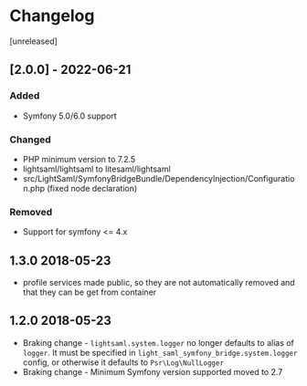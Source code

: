 # Changelog

[unreleased]
## [2.0.0] - 2022-06-21
### Added
- Symfony 5.0/6.0 support

### Changed
- PHP minimum version to 7.2.5
- lightsaml/lightsaml to litesaml/lightsaml
- src/LightSaml/SymfonyBridgeBundle/DependencyInjection/Configuration.php (fixed node declaration)

### Removed
- Support for symfony <= 4.x

## 1.3.0 2018-05-23

* profile services made public, so they are not automatically removed and that they can be get from container

## 1.2.0 2018-05-23

* Braking change - `lightsaml.system.logger` no longer defaults to alias of `logger`. It must be specified in 
  `light_saml_symfony_bridge.system.logger` config, or otherwise it defaults to `Psr\Log\NullLogger` 
* Braking change - Minimum Symfony version supported moved to 2.7

